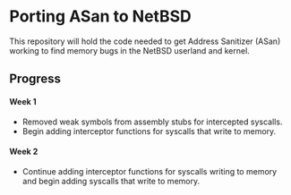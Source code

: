 # Porting ASan to NetBSD

This repository will hold the code needed to get Address Sanitizer (ASan) working
to find memory bugs in the NetBSD userland and kernel.

## Progress

#### Week 1

* Removed weak symbols from assembly stubs for intercepted syscalls.
* Begin adding interceptor functions for syscalls that write to memory.

#### Week 2

* Continue adding interceptor functions for syscalls writing to memory and
  begin adding syscalls that write to memory.
